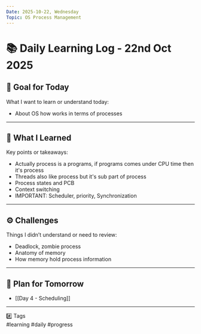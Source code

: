 ```yaml
---
Date: 2025-10-22, Wednesday
Topic: OS Process Management
---
```


# 📚 Daily Learning Log - 22nd Oct 2025

## 🎯 Goal for Today
What I want to learn or understand today:
- About OS how works in terms of processes

---

## 🧠 What I Learned
Key points or takeaways:
- Actually process is a programs, if programs comes under CPU time then it's process
- Threads also like process but it's sub part of process
- Process states and PCB
- Context switching
- IMPORTANT: Scheduler, priority, Synchronization

---

## ⚙️ Challenges
Things I didn’t understand or need to review:
- Deadlock, zombie process
- Anatomy of memory
- How memory hold process information

---

## 🚀 Plan for Tomorrow
- [[Day 4 - Scheduling]]

---

#️⃣ Tags  
#learning #daily #progress
